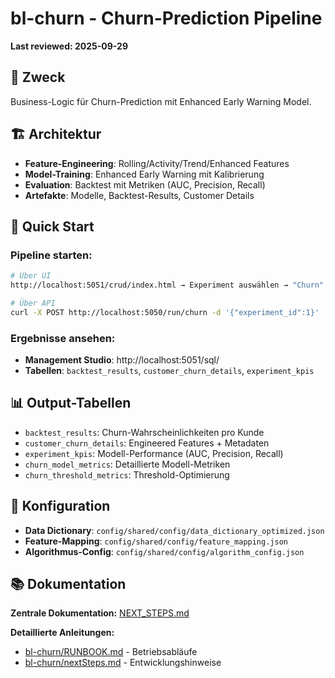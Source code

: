 # bl-churn - Churn-Prediction Pipeline

**Last reviewed: 2025-09-29**

## 🎯 **Zweck**

Business-Logic für Churn-Prediction mit Enhanced Early Warning Model.

## 🏗️ **Architektur**

- **Feature-Engineering**: Rolling/Activity/Trend/Enhanced Features
- **Model-Training**: Enhanced Early Warning mit Kalibrierung
- **Evaluation**: Backtest mit Metriken (AUC, Precision, Recall)
- **Artefakte**: Modelle, Backtest-Results, Customer Details

## 🚀 **Quick Start**

### **Pipeline starten:**
```bash
# Über UI
http://localhost:5051/crud/index.html → Experiment auswählen → "Churn" starten

# Über API
curl -X POST http://localhost:5050/run/churn -d '{"experiment_id":1}'
```

### **Ergebnisse ansehen:**
- **Management Studio**: http://localhost:5051/sql/
- **Tabellen**: `backtest_results`, `customer_churn_details`, `experiment_kpis`

## 📊 **Output-Tabellen**

- `backtest_results`: Churn-Wahrscheinlichkeiten pro Kunde
- `customer_churn_details`: Engineered Features + Metadaten
- `experiment_kpis`: Modell-Performance (AUC, Precision, Recall)
- `churn_model_metrics`: Detaillierte Modell-Metriken
- `churn_threshold_metrics`: Threshold-Optimierung

## 🔧 **Konfiguration**

- **Data Dictionary**: `config/shared/config/data_dictionary_optimized.json`
- **Feature-Mapping**: `config/shared/config/feature_mapping.json`
- **Algorithmus-Config**: `config/shared/config/algorithm_config.json`

## 📚 **Dokumentation**

**Zentrale Dokumentation:** [NEXT_STEPS.md](../NEXT_STEPS.md)

**Detaillierte Anleitungen:**
- [bl-churn/RUNBOOK.md](RUNBOOK.md) - Betriebsabläufe
- [bl-churn/nextSteps.md](nextSteps.md) - Entwicklungshinweise